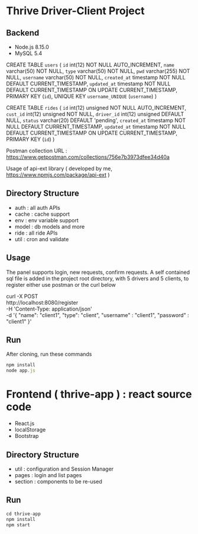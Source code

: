 # Thrive Driver-Client Project

## Backend
 - Node.js 8.15.0
 - MySQL 5.4

CREATE TABLE `users` (
  `id` int(12) NOT NULL AUTO_INCREMENT,
  `name` varchar(50) NOT NULL,
  `type` varchar(50) NOT NULL,
  `pwd` varchar(255) NOT NULL,
  `username` varchar(50) NOT NULL,
  `created_at` timestamp NOT NULL DEFAULT CURRENT_TIMESTAMP,
  `updated_at` timestamp NOT NULL DEFAULT CURRENT_TIMESTAMP ON UPDATE CURRENT_TIMESTAMP,
  PRIMARY KEY (`id`),
  UNIQUE KEY `username_UNIQUE` (`username`)
)

CREATE TABLE `rides` (
  `id` int(12) unsigned NOT NULL AUTO_INCREMENT,
  `cust_id` int(12) unsigned NOT NULL,
  `driver_id` int(12) unsigned DEFAULT NULL,
  `status` varchar(20) DEFAULT 'pending',
  `created_at` timestamp NOT NULL DEFAULT CURRENT_TIMESTAMP,
  `updated_at` timestamp NOT NULL DEFAULT CURRENT_TIMESTAMP ON UPDATE CURRENT_TIMESTAMP,
  PRIMARY KEY (`id`)
)

Postman collection URL : https://www.getpostman.com/collections/756e7b3973dfee34d40a

Usage of api-ext library ( developed by me, https://www.npmjs.com/package/api-ext )

## Directory Structure
 - auth    : all auth APIs
 - cache   : cache support
 - env     : env variable support
 - model   : db models and more
 - ride    : all ride APIs
 - util    : cron and validate

## Usage
The panel supports login, new requests, confirm requests. A self contained sql file is added in the project root directory, with 5 drivers and 5 clients, to register either use postman or the curl below

curl -X POST \
  http://localhost:8080/register \
  -H 'Content-Type: application/json' \
  -d '{
	"name": "client1",
	"type": "client",
	"username" : "client1",
	"password" : "client1"
}'


## Run
After cloning, run these commands
```js
npm install
node app.js
```

# Frontend ( thrive-app ) : react source code
 - React.js
 - localStorage
 - Bootstrap

## Directory Structure
 - util    : configuration and Session Manager
 - pages   : login and list pages
 - section : components to be re-used

## Run
```js
cd thrive-app
npm install
npm start
```